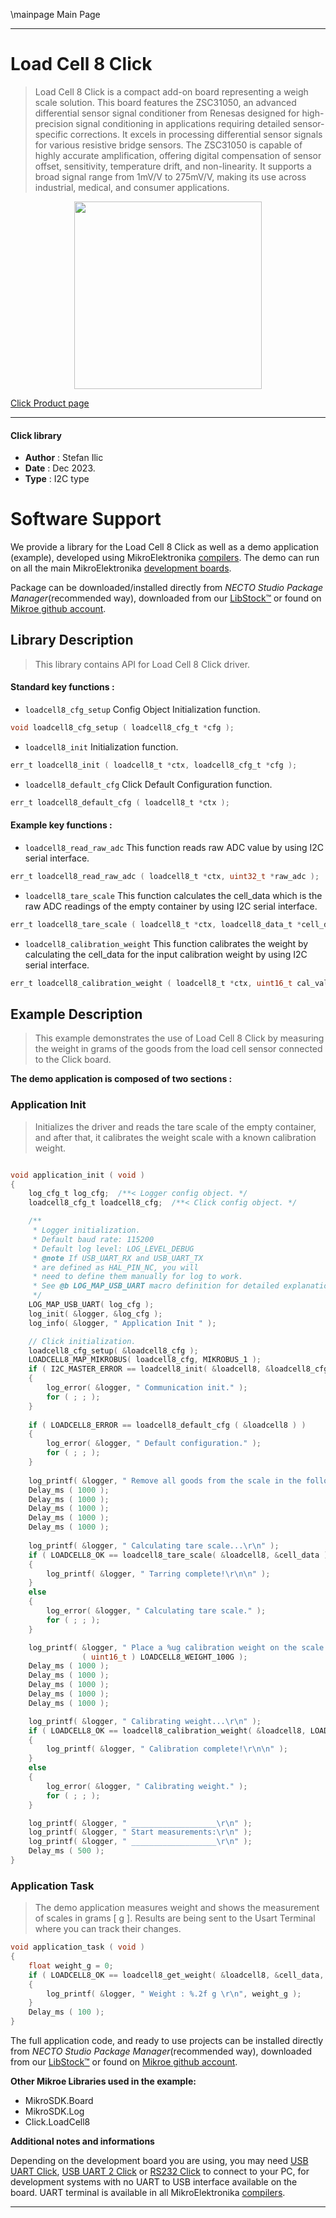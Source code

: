 \mainpage Main Page

---
# Load Cell 8 Click

> Load Cell 8 Click is a compact add-on board representing a weigh scale solution. This board features the ZSC31050, an advanced differential sensor signal conditioner from Renesas designed for high-precision signal conditioning in applications requiring detailed sensor-specific corrections. It excels in processing differential sensor signals for various resistive bridge sensors. The ZSC31050 is capable of highly accurate amplification, offering digital compensation of sensor offset, sensitivity, temperature drift, and non-linearity. It supports a broad signal range from 1mV/V to 275mV/V, making its use across industrial, medical, and consumer applications.

<p align="center">
  <img src="https://download.mikroe.com/images/click_for_ide/loadcell8_click.png" height=300px>
</p>

[Click Product page](https://www.mikroe.com/load-cell-8-click)

---


#### Click library

- **Author**        : Stefan Ilic
- **Date**          : Dec 2023.
- **Type**          : I2C type


# Software Support

We provide a library for the Load Cell 8 Click
as well as a demo application (example), developed using MikroElektronika
[compilers](https://www.mikroe.com/necto-studio).
The demo can run on all the main MikroElektronika [development boards](https://www.mikroe.com/development-boards).

Package can be downloaded/installed directly from *NECTO Studio Package Manager*(recommended way), downloaded from our [LibStock&trade;](https://libstock.mikroe.com) or found on [Mikroe github account](https://github.com/MikroElektronika/mikrosdk_click_v2/tree/master/clicks).

## Library Description

> This library contains API for Load Cell 8 Click driver.

#### Standard key functions :

- `loadcell8_cfg_setup` Config Object Initialization function.
```c
void loadcell8_cfg_setup ( loadcell8_cfg_t *cfg );
```

- `loadcell8_init` Initialization function.
```c
err_t loadcell8_init ( loadcell8_t *ctx, loadcell8_cfg_t *cfg );
```

- `loadcell8_default_cfg` Click Default Configuration function.
```c
err_t loadcell8_default_cfg ( loadcell8_t *ctx );
```

#### Example key functions :

- `loadcell8_read_raw_adc` This function reads raw ADC value by using I2C serial interface.
```c
err_t loadcell8_read_raw_adc ( loadcell8_t *ctx, uint32_t *raw_adc );
```

- `loadcell8_tare_scale` This function calculates the cell_data which is the raw ADC readings of the empty container by using I2C serial interface.
```c
err_t loadcell8_tare_scale ( loadcell8_t *ctx, loadcell8_data_t *cell_data );
```

- `loadcell8_calibration_weight` This function calibrates the weight by calculating the cell_data for the input calibration weight by using I2C serial interface.
```c
err_t loadcell8_calibration_weight ( loadcell8_t *ctx, uint16_t cal_val, loadcell8_data_t *cell_data );
```

## Example Description

> This example demonstrates the use of Load Cell 8 Click by measuring the weight
 in grams of the goods from the load cell sensor connected to the Click board.

**The demo application is composed of two sections :**

### Application Init

> Initializes the driver and reads the tare scale of the empty container, and after
 that, it calibrates the weight scale with a known calibration weight.

```c

void application_init ( void ) 
{
    log_cfg_t log_cfg;  /**< Logger config object. */
    loadcell8_cfg_t loadcell8_cfg;  /**< Click config object. */

    /** 
     * Logger initialization.
     * Default baud rate: 115200
     * Default log level: LOG_LEVEL_DEBUG
     * @note If USB_UART_RX and USB_UART_TX 
     * are defined as HAL_PIN_NC, you will 
     * need to define them manually for log to work. 
     * See @b LOG_MAP_USB_UART macro definition for detailed explanation.
     */
    LOG_MAP_USB_UART( log_cfg );
    log_init( &logger, &log_cfg );
    log_info( &logger, " Application Init " );

    // Click initialization.
    loadcell8_cfg_setup( &loadcell8_cfg );
    LOADCELL8_MAP_MIKROBUS( loadcell8_cfg, MIKROBUS_1 );
    if ( I2C_MASTER_ERROR == loadcell8_init( &loadcell8, &loadcell8_cfg ) ) 
    {
        log_error( &logger, " Communication init." );
        for ( ; ; );
    }
    
    if ( LOADCELL8_ERROR == loadcell8_default_cfg ( &loadcell8 ) )
    {
        log_error( &logger, " Default configuration." );
        for ( ; ; );
    }
    
    log_printf( &logger, " Remove all goods from the scale in the following 5 sec.\r\n" );
    Delay_ms ( 1000 );
    Delay_ms ( 1000 );
    Delay_ms ( 1000 );
    Delay_ms ( 1000 );
    Delay_ms ( 1000 );
    
    log_printf( &logger, " Calculating tare scale...\r\n" );
    if ( LOADCELL8_OK == loadcell8_tare_scale( &loadcell8, &cell_data ) )
    {
        log_printf( &logger, " Tarring complete!\r\n\n" );
    }
    else 
    {
        log_error( &logger, " Calculating tare scale." );
        for ( ; ; );
    }

    log_printf( &logger, " Place a %ug calibration weight on the scale in the following 5 sec.\r\n", 
                ( uint16_t ) LOADCELL8_WEIGHT_100G );
    Delay_ms ( 1000 );
    Delay_ms ( 1000 );
    Delay_ms ( 1000 );
    Delay_ms ( 1000 );
    Delay_ms ( 1000 );

    log_printf( &logger, " Calibrating weight...\r\n" );
    if ( LOADCELL8_OK == loadcell8_calibration_weight( &loadcell8, LOADCELL8_WEIGHT_100G, &cell_data ) ) 
    {
        log_printf( &logger, " Calibration complete!\r\n\n" );
    } 
    else 
    {
        log_error( &logger, " Calibrating weight." );
        for ( ; ; );
    }

    log_printf( &logger, " ___________________\r\n" );
    log_printf( &logger, " Start measurements:\r\n" );
    log_printf( &logger, " ___________________\r\n" );
    Delay_ms ( 500 );
}

```

### Application Task

> The demo application measures weight and shows the measurement of scales in grams [ g ].
  Results are being sent to the Usart Terminal where you can track their changes.

```c
void application_task ( void ) 
{
    float weight_g = 0;
    if ( LOADCELL8_OK == loadcell8_get_weight( &loadcell8, &cell_data, &weight_g ) )
    {
        log_printf( &logger, " Weight : %.2f g \r\n", weight_g );
    }
    Delay_ms ( 100 );
}
```


The full application code, and ready to use projects can be installed directly from *NECTO Studio Package Manager*(recommended way), downloaded from our [LibStock&trade;](https://libstock.mikroe.com) or found on [Mikroe github account](https://github.com/MikroElektronika/mikrosdk_click_v2/tree/master/clicks).

**Other Mikroe Libraries used in the example:**

- MikroSDK.Board
- MikroSDK.Log
- Click.LoadCell8

**Additional notes and informations**

Depending on the development board you are using, you may need
[USB UART Click](https://www.mikroe.com/usb-uart-click),
[USB UART 2 Click](https://www.mikroe.com/usb-uart-2-click) or
[RS232 Click](https://www.mikroe.com/rs232-click) to connect to your PC, for
development systems with no UART to USB interface available on the board. UART
terminal is available in all MikroElektronika
[compilers](https://shop.mikroe.com/compilers).

---
